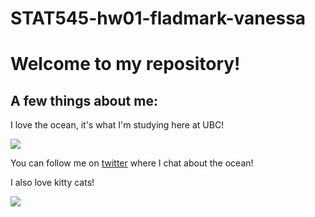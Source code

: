 # STAT545-hw01-fladmark-vanessa

# Welcome to my repository!

## A few things about me:

I love the ocean, it's what I'm studying here at UBC!

![](https://media.giphy.com/media/3oz8xur099boo4N9aU/source.gif)

You can follow me on [twitter](https://twitter.com/FladmarkVanessa) where I chat about the ocean!

I also love kitty cats!

![](http://domesticcatworld.com/wp-content/uploads/2013/01/2-Tabby-cats.jpg)
